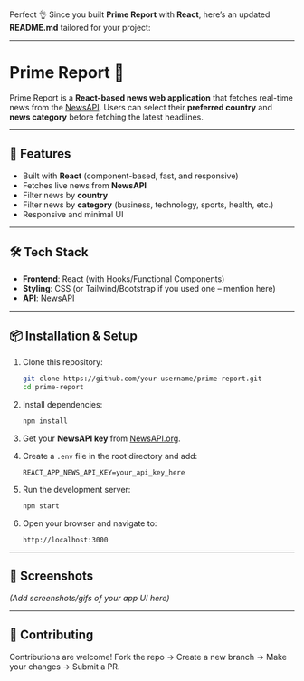 Perfect 👌 Since you built **Prime Report** with **React**, here’s an updated **README.md** tailored for your project:

---

# Prime Report 📰

Prime Report is a **React-based news web application** that fetches real-time news from the [NewsAPI](https://newsapi.org/).
Users can select their **preferred country** and **news category** before fetching the latest headlines.

---

## 🚀 Features

* Built with **React** (component-based, fast, and responsive)
* Fetches live news from **NewsAPI**
* Filter news by **country**
* Filter news by **category** (business, technology, sports, health, etc.)
* Responsive and minimal UI

---

## 🛠️ Tech Stack

* **Frontend**: React (with Hooks/Functional Components)
* **Styling**: CSS (or Tailwind/Bootstrap if you used one – mention here)
* **API**: [NewsAPI](https://newsapi.org/)

---

## 📦 Installation & Setup

1. Clone this repository:

   ```bash
   git clone https://github.com/your-username/prime-report.git
   cd prime-report
   ```

2. Install dependencies:

   ```bash
   npm install
   ```

3. Get your **NewsAPI key** from [NewsAPI.org](https://newsapi.org/).

4. Create a `.env` file in the root directory and add:

   ```env
   REACT_APP_NEWS_API_KEY=your_api_key_here
   ```

5. Run the development server:

   ```bash
   npm start
   ```

6. Open your browser and navigate to:

   ```
   http://localhost:3000
   ```

---

## 📸 Screenshots

*(Add screenshots/gifs of your app UI here)*

---


## 🙌 Contributing

Contributions are welcome!
Fork the repo → Create a new branch → Make your changes → Submit a PR.

